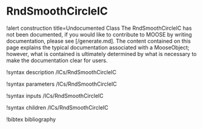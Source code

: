 <!-- MOOSE Documentation Stub: Remove this when content is added. -->

# RndSmoothCircleIC

!alert construction title=Undocumented Class
The RndSmoothCircleIC has not been documented, if you would like to contribute to MOOSE by
writing documentation, please see [/generate.md]. The content contained on this page explains
the typical documentation associated with a MooseObject; however, what is contained is ultimately
determined by what is necessary to make the documentation clear for users.

!syntax description /ICs/RndSmoothCircleIC

!syntax parameters /ICs/RndSmoothCircleIC

!syntax inputs /ICs/RndSmoothCircleIC

!syntax children /ICs/RndSmoothCircleIC

!bibtex bibliography
